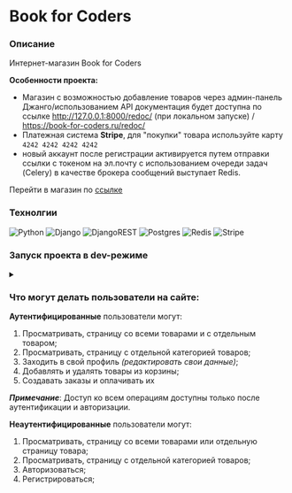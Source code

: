 # **Book for Coders**
### **Описание**
Интернет-магазин Book for Coders

**Особенности проекта:**

* Магазин с возможностью добавление товаров через админ-панель Джанго/использованием API
документация будет доступна по ссылке http://127.0.0.1:8000/redoc/ (при локальном запуске) / https://book-for-coders.ru/redoc/
* Платежная система **Stripe**, 
для "покупки" товара используйте карту `4242 4242 4242 4242`
* новый аккаунт после регистрации активируется путем отправки ссылки с токеном на эл.почту с использованием очереди задач (Celery) в качестве брокера сообщений выступает Redis.

Перейти в магазин по [ссылке](https://book-for-coders.ru/)

### **Технолгии**
![Python](https://img.shields.io/badge/python-3670A0?style=for-the-badge&logo=python&logoColor=ffdd54)
![Django](https://img.shields.io/badge/django-%23092E20.svg?style=for-the-badge&logo=django&logoColor=white)
![DjangoREST](https://img.shields.io/badge/DJANGO-REST-ff1709?style=for-the-badge&logo=django&logoColor=white&color=ff1709&labelColor=gray)
![Postgres](https://img.shields.io/badge/postgres-%23316192.svg?style=for-the-badge&logo=postgresql&logoColor=white)
![Redis](https://img.shields.io/badge/redis-%23DD0031.svg?style=for-the-badge&logo=redis&logoColor=white)
![Stripe](https://img.shields.io/badge/Stripe-626CD9?style=for-the-badge&logo=Stripe&logoColor=white)

<h3>Запуск проекта в dev-режиме</h3> 
<details><summary></summary>



#### *Клонируйте репозиторий:*

````
git clone https://github.com/dazdik/smartstore
`````

#### *Установите и активируйте виртуальное окружение:*
**Win**:
```
python -m venv venv
venv/Scripts/activate
```

**Mac**:
```
python3 -m venv venv
source venv/bin/activate
```
#### *Установите зависимости из файла requirements.txt и линтеры из requirements.lint.txt:*
```
pip install --upgrade pip
pip install -r requirements.txt
pip install -r requirements.lint.txt
```
#### *Cоздайте файл .env и заполните его по следующему шаблону:*
```
DEBUG=True
SECRET_KEY=<сгенерировать секретный ключ для проекта>
DOMAIN_NAME=http://127.0.0.1:8000

REDIS_HOST=127.0.0.1
REDIS_PORT=6379

DATABASE_NAME=postgres
DATABASE_USER=postgres
DATABASE_PASSWORD=postgres
DATABASE_HOST=localhost
DATABASE_PORT=5432

EMAIL_HOST=smtp.yandex.ru
EMAIL_PORT=465
EMAIL_HOST_USER=<указать почту, с которой будут приходить письма новому пользователю для получения токена>
EMAIL_HOST_PASSWORD=<указать пароль от почты>
EMAIL_USE_SSL=True

STRIPE_PUBLIC_KEY=<https://stripe.com/docs/keys>
STRIPE_SECRET_KEY=<https://stripe.com/docs/keys>
STRIPE_WEBHOOK_SECRET=<https://stripe.com/docs/webhooks>
```
#### *Cоздайте и примените миграции (python3 для Mac):*
```
python manage.py makemigrations
python manage.py migrate
```

#### Заполните базу тестовыми данными (по желанию):

```
python manage.py loaddata products/fixtures/categories.json
python manage.py loaddata products/fixtures/books.json
```
#### Запустите сервер
```
python manage.py runserver
```
#### Запустить [Redis Server](https://redis.io/docs/getting-started/installation/):
   ```
   redis-server
   ```
   
#### Запустить Celery:
   ```
   celery -A store worker --loglevel=INFO
   ```
</details>

### Что могут делать пользователи на сайте:

**Аутентифицированные** пользователи могут:
1. Просматривать, страницу со всеми товарами и с отдельным товаром;
2. Просматривать, страницу с отдельной категорией товаров;
3. Заходить в свой профиль *(редактировать свои данные)*;
4. Добавлять и удалять товары из корзины;
5. Создавать заказы и оплачивать их

***Примечание***: Доступ ко всем операциям доступны только после аутентификации и авторизации.

**Неaутентифицированные** пользователи могут:
1. Просматривать, страницу со всеми товарами или отдельную страницу товара;
2. Просматривать, страницу с отдельной категорией товаров;
3. Авторизоваться;
4. Регистрироваться;
